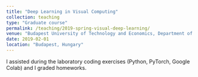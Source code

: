 ```yaml
---
title: "Deep Learning in Visual Computing"
collection: teaching
type: "Graduate course"
permalink: /teaching/2019-spring-visual-deep-learning/
venue: "Budapest University of Technology and Economics, Department of Control Engineering and Information Technology"
date: 2019-02-01
location: "Budapest, Hungary"
---
```



I assisted during the laboratory coding exercises (Python, PyTorch, Google Colab) and I graded homeworks.
